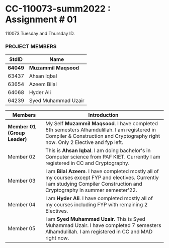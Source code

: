 # CC-110073-summ2022 : Assignment # 01
110073 Tuesday and Thursday ID.

### PROJECT MEMBERS ###
**StdID** | **Name**
------------ | -------------
**64049** | **Muzammil Maqsood** 
63437 | Ahsan Iqbal 
63654 | Azeem Bilal
64068 | Hyder Ali
64239 | Syed Muhammad Uzair

**Members** |**Introduction**
------------ | -------------
**Member 01 (Group Leader)** | My Self **Muzammil Maqsood**. I have completed 6th semesters Alhamdulillah. I am registered in Compiler & Construction and Cryptography right now. Only 2 Elective and fyp left.
Member 02 | This is **Ahsan Iqbal**. I am doing bachelor's in Computer science from PAF KIET. Currently I am registered in CC and Cryptography.
Member 03 | I am **Bilal Azeem**. I have completed mostly all of my courses except FYP and electives. Currently I am studying Compiler Construction and Cryptography in summer semester'22.
Member 04 | I am **Hyder Ali**. I have completed mostly all of my courses including FYP with remaining 2 Electives.
Member 05 | I am **Syed Muhammad Uzair**. This is Syed Muhammad Uzair. I have completed 7 semesters Alhamdulillah. I am registered in CC and MAD right now.
